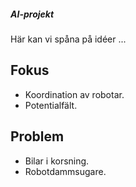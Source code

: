 ##### AI-projekt

Här kan vi spåna på idéer
...

## Fokus
- Koordination av robotar.
- Potentialfält.

## Problem
- Bilar i korsning.
- Robotdammsugare.


